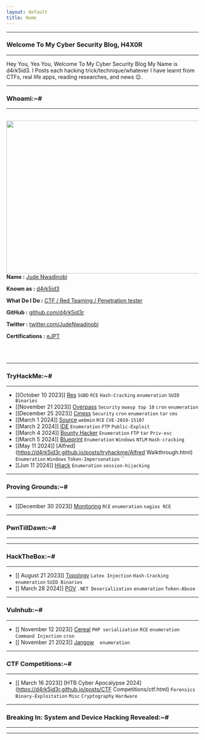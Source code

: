 ```yaml
---
layout: default
title: Home
---
```



* * *
### Welcome To My Cyber Security Blog, H4X0R
* * *

Hey You, Yes You, Welcome To My Cyber Security Blog My Name is d4rk5id3. I Posts each hacking trick/technique/whatever I have learnt from CTFs, real life apps, reading researches, and news 😉.
* * *
### Whoami:~#

<hr>
<br>
<img style="padding-right: 30px;" align="left"  width="600" height="400" src="">
<br>
<p><strong>Name :</strong> <a href="#">Jude Nwadinobi</a></p>
<p><strong>Known as :</strong> <a href="#">d4rk5id3</a></p>
<p><strong>What Do I Do :</strong> <a href="#">CTF / Red Teaming / Penetration tester</a></p>
<p><strong>GitHub :</strong> <a href="https://github.com/d4rk5id3r">github.com/d4rk5id3r</a></p>
<p><strong>Twitter :</strong> <a href="https://twitter.com/NwadinobiJude">twitter.com/JudeNwadinobi</a></p>
<p><strong>Certifications :</strong> <a href="#">eJPT</a></p>
<br clear="left">
<br clear="left">

* * *
### **TryHackMe:~#**
* * *
- [[October 10 2023]] [Res](https://d4rk5id3r.github.io/posts/tryhackme/Res.html) `SGBD` `RCE` `Hash-Cracking` `enumeration` `SUID Binaries`
- [[November 21 2023]] [Overpass](https://d4rk5id3r.github.io/posts/tryhackme/overpass.html) `Security` `owasp top 10` `cron` `enumeration`
- [[December 25 2023]] [Cmess](https://d4rk5id3r.github.io/posts/tryhackme/cmess.html) `Security`  `cron` `enumeration` `tar` `cms`
- [[March 1 2024]] [Source](https://d4rk5id3r.github.io/posts/tryhackme/Source.html) `webmin`  `RCE` `CVE-2019-15107`
- [[March 2 2024]] [IDE](https://d4rk5id3r.github.io/posts/tryhackme/IDE.html) `Enumeration`  `FTP` `Public-Exploit`
- [[March 4 2024]] [Bounty Hacker](https://d4rk5id3r.github.io/posts/tryhackme/BountyHacker.html) `Enumeration`  `FTP` `tar` `Priv-esc`
- [[March 5 2024]] [Blueprint](https://d4rk5id3r.github.io/posts/tryhackme/BluePrint.html) `Enumeration`  `Windows` `NTLM` `Hash-cracking`
- [[May 11 2024]] [Alfred](https://d4rk5id3r.github.io/posts/tryhackme/Alfred Walkthrough.html) `Enumeration`  `Windows` `Token-Impersonation` ``
- [[Jun 11 2024]] [Hijack](https://d4rk5id3r.github.io/posts/tryhackme/hijack.html) `Enumeration`  `session-hijacking` 



* * *
### **Proving Grounds:~#**
* * *
- [[December 30 2023]] [Monitoring](https://d4rk5id3r.github.io/posts/proving_grounds/monitoring.html)  `RCE`  `enumeration` `nagios RCE`


* * *
### **PwnTillDawn:~#**
* * *


* * *
### **HackTheBox:~#**
* * *
- [[ August 21 2023]] [Topology](https://d4rk5id3r.github.io/posts/hackthebox/topology.html)  `Latex Injection` `Hash-Cracking` `enumeration` `SUID Binaries`
- [[ March 28 2024]] [POV](https://d4rk5id3r.github.io/posts/hackthebox/pov.html)  `.NET Deserialization` `enumeration` `Token-Abuse`



* * *
### **Vulnhub:~#**
* * *
- [[ November 12 2023]] [Cereal](https://d4rk5id3r.github.io/posts/vulnhub/cereal.html)  `PHP serialization` `RCE` `enumeration` `Command Injection` `cron`
- [[ November 21 2023]] [Jangow](https://d4rk5id3r.github.io/posts/vulnhub/jangow.html)  `` `` `enumeration` `` ``



* * *
### **CTF Competitions:~#**
* * *
- [[ March 16 2023]] [HTB Cyber Apocalypse 2024](https://d4rk5id3r.github.io/posts/CTF Competitions/ctf.html)  `Forensics` `Binary-Exploitation` `Misc` `Cryptography` `Hardware`




* * *
### **Breaking In: System and Device Hacking Revealed:~#**
* * *



* * *

